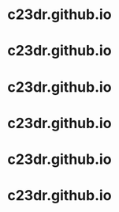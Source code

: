 # c23dr.github.io
# c23dr.github.io
# c23dr.github.io
# c23dr.github.io
# c23dr.github.io
# c23dr.github.io
